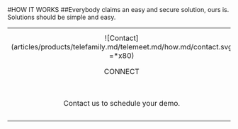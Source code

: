 <div class="product-how" markdown="1">
#HOW IT WORKS
##Everybody claims an easy and secure solution, ours is.<br/>Solutions should be simple and easy.<br/>

|   |   |   |
|:------:|:----------:|:----------:|
| ![Contact] (articles/products/telefamily.md/telemeet.md/how.md/contact.svg =*x80)<p class="how-title">CONNECT</p><br/><p class="how-description">Contact us to schedule your demo.</p> | ![Configure] (articles/products/telefamily.md/telemeet.md/how.md/configure.svg =*x80)<p class="how-title">CONFIGURE & INSTALL</p><br/><p class="how-description">We will configure and customize for your organization.</p> | ![Done] (articles/products/telefamily.md/telemeet.md/how.md/done.svg =*x80)<p class="how-title">YAY! DONE</p><br/><p class="how-description">Well that was simple!  Now focus on what you do best with happy clients!</p > |
</div>